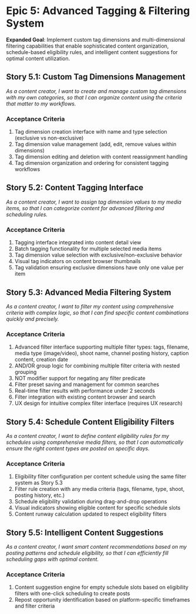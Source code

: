 # Epic 5: Advanced Tagging & Filtering System

**Expanded Goal**: Implement custom tag dimensions and multi-dimensional filtering capabilities that enable sophisticated content organization, schedule-based eligibility rules, and intelligent content suggestions for optimal content utilization.

## Story 5.1: Custom Tag Dimensions Management

_As a content creator, I want to create and manage custom tag dimensions with my own categories, so that I can organize content using the criteria that matter to my workflows._

### Acceptance Criteria

1. Tag dimension creation interface with name and type selection (exclusive vs non-exclusive)
2. Tag dimension value management (add, edit, remove values within dimensions)
3. Tag dimension editing and deletion with content reassignment handling
4. Tag dimension organization and ordering for consistent tagging workflows

## Story 5.2: Content Tagging Interface

_As a content creator, I want to assign tag dimension values to my media items, so that I can categorize content for advanced filtering and scheduling rules._

### Acceptance Criteria

1. Tagging interface integrated into content detail view
2. Batch tagging functionality for multiple selected media items
3. Tag dimension value selection with exclusive/non-exclusive behavior
4. Visual tag indicators on content browser thumbnails
5. Tag validation ensuring exclusive dimensions have only one value per item

## Story 5.3: Advanced Media Filtering System

_As a content creator, I want to filter my content using comprehensive criteria with complex logic, so that I can find specific content combinations quickly and precisely._

### Acceptance Criteria

1. Advanced filter interface supporting multiple filter types: tags, filename, media type (image/video), shoot name, channel posting history, caption content, creation date
2. AND/OR group logic for combining multiple filter criteria with nested grouping
3. NOT modifier support for negating any filter predicate
4. Filter preset saving and management for common searches
5. Real-time filter results with performance under 2 seconds
6. Filter integration with existing content browser and search
7. UX design for intuitive complex filter interface (requires UX research)

## Story 5.4: Schedule Content Eligibility Filters

_As a content creator, I want to define content eligibility rules for my schedules using comprehensive media filters, so that I can automatically ensure the right content types are posted on specific days._

### Acceptance Criteria

1. Eligibility filter configuration per content schedule using the same filter system as Story 5.3
2. Filter rule creation with any media criteria (tags, filename, type, shoot, posting history, etc.)
3. Schedule eligibility validation during drag-and-drop operations
4. Visual indicators showing eligible content for specific schedule slots
5. Content runway calculation updated to respect eligibility filters

## Story 5.5: Intelligent Content Suggestions

_As a content creator, I want smart content recommendations based on my posting patterns and schedule eligibility, so that I can efficiently fill scheduling gaps with optimal content._

### Acceptance Criteria

1. Content suggestion engine for empty schedule slots based on eligibility filters with one-click scheduling to create posts
2. Repost opportunity identification based on platform-specific timeframes and filter criteria
